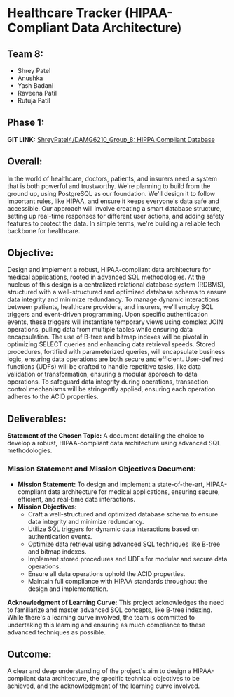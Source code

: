 # Healthcare Tracker (HIPAA-Compliant Data Architecture)
## Team 8:
- Shrey Patel
- Anushka 
- Yash Badani 
- Raveena Patil 
- Rutuja Patil 

## Phase 1:
**GIT LINK:** [ShreyPatel4/DAMG6210_Group_8: HIPPA Compliant Database](https://github.com/ShreyPatel4/DAMG6210_Group_8)

## Overall:
In the world of healthcare, doctors, patients, and insurers need a system that is both powerful and trustworthy. We're planning to build from the ground up, using PostgreSQL as our foundation. We'll design it to follow important rules, like HIPAA, and ensure it keeps everyone's data safe and accessible. Our approach will involve creating a smart database structure, setting up real-time responses for different user actions, and adding safety features to protect the data. In simple terms, we're building a reliable tech backbone for healthcare.

## Objective:
Design and implement a robust, HIPAA-compliant data architecture for medical applications, rooted in advanced SQL methodologies. At the nucleus of this design is a centralized relational database system (RDBMS), structured with a well-structured and optimized database schema to ensure data integrity and minimize redundancy. To manage dynamic interactions between patients, healthcare providers, and insurers, we'll employ SQL triggers and event-driven programming. Upon specific authentication events, these triggers will instantiate temporary views using complex JOIN operations, pulling data from multiple tables while ensuring data encapsulation. The use of B-tree and bitmap indexes will be pivotal in optimizing SELECT queries and enhancing data retrieval speeds. Stored procedures, fortified with parameterized queries, will encapsulate business logic, ensuring data operations are both secure and efficient. User-defined functions (UDFs) will be crafted to handle repetitive tasks, like data validation or transformation, ensuring a modular approach to data operations. To safeguard data integrity during operations, transaction control mechanisms will be stringently applied, ensuring each operation adheres to the ACID properties.

## Deliverables:
**Statement of the Chosen Topic:** A document detailing the choice to develop a robust, HIPAA-compliant data architecture using advanced SQL methodologies.

### Mission Statement and Mission Objectives Document:
- **Mission Statement:** To design and implement a state-of-the-art, HIPAA-compliant data architecture for medical applications, ensuring secure, efficient, and real-time data interactions.
- **Mission Objectives:**
  - Craft a well-structured and optimized database schema to ensure data integrity and minimize redundancy.
  - Utilize SQL triggers for dynamic data interactions based on authentication events.
  - Optimize data retrieval using advanced SQL techniques like B-tree and bitmap indexes.
  - Implement stored procedures and UDFs for modular and secure data operations.
  - Ensure all data operations uphold the ACID properties.
  - Maintain full compliance with HIPAA standards throughout the design and implementation.

**Acknowledgment of Learning Curve:** This project acknowledges the need to familiarize and master advanced SQL concepts, like B-tree indexing. While there's a learning curve involved, the team is committed to undertaking this learning and ensuring as much compliance to these advanced techniques as possible.

## Outcome:
A clear and deep understanding of the project's aim to design a HIPAA-compliant data architecture, the specific technical objectives to be achieved, and the acknowledgment of the learning curve involved.
